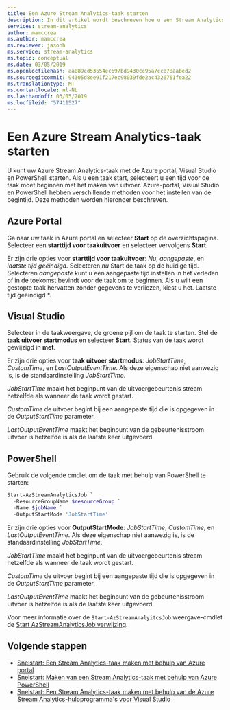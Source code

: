```yaml
---
title: Een Azure Stream Analytics-taak starten
description: In dit artikel wordt beschreven hoe u een Stream Analytics-taak starten.
services: stream-analytics
author: mamccrea
ms.author: mamccrea
ms.reviewer: jasonh
ms.service: stream-analytics
ms.topic: conceptual
ms.date: 03/05/2019
ms.openlocfilehash: aa089ed53554ec697bd9430cc95a7cce78aabed2
ms.sourcegitcommit: 94305d8ee91f217ec98039fde2ac4326761fea22
ms.translationtype: MT
ms.contentlocale: nl-NL
ms.lasthandoff: 03/05/2019
ms.locfileid: "57411527"
---
```

# <a name="how-to-start-an-azure-stream-analytics-job"></a>Een Azure Stream Analytics-taak starten

U kunt uw Azure Stream Analytics-taak met de Azure portal, Visual Studio en PowerShell starten. Als u een taak start, selecteert u een tijd voor de taak moet beginnen met het maken van uitvoer. Azure-portal, Visual Studio en PowerShell hebben verschillende methoden voor het instellen van de begintijd. Deze methoden worden hieronder beschreven.

## <a name="azure-portal"></a>Azure Portal

Ga naar uw taak in Azure portal en selecteer **Start** op de overzichtspagina. Selecteer een **starttijd voor taakuitvoer** en selecteer vervolgens **Start**.

Er zijn drie opties voor **starttijd voor taakuitvoer**: *Nu*, *aangepaste*, en *laatste tijd geëindigd*. Selecteren *nu* Start de taak op de huidige tijd. Selecteren *aangepaste* kunt u een aangepaste tijd instellen in het verleden of in de toekomst bevindt voor de taak om te beginnen. Als u wilt een gestopte taak hervatten zonder gegevens te verliezen, kiest u het. Laatste tijd geëindigd *.

## <a name="visual-studio"></a>Visual Studio

Selecteer in de taakweergave, de groene pijl om de taak te starten. Stel de **taak uitvoer startmodus** en selecteer **Start**. Status van de taak wordt gewijzigd in **met**.

Er zijn drie opties voor **taak uitvoer startmodus**: *JobStartTime*, *CustomTime*, en *LastOutputEventTime*. Als deze eigenschap niet aanwezig is, is de standaardinstelling *JobStartTime*.

*JobStartTime* maakt het beginpunt van de uitvoergebeurtenis stream hetzelfde als wanneer de taak wordt gestart.

*CustomTime* de uitvoer begint bij een aangepaste tijd die is opgegeven in de *OutputStartTime* parameter.

*LastOutputEventTime* maakt het beginpunt van de gebeurtenisstroom uitvoer is hetzelfde is als de laatste keer uitgevoerd.

## <a name="powershell"></a>PowerShell

Gebruik de volgende cmdlet om de taak met behulp van PowerShell te starten:

```powershell
Start-AzStreamAnalyticsJob `
  -ResourceGroupName $resourceGroup `
  -Name $jobName `
  -OutputStartMode 'JobStartTime'
```

Er zijn drie opties voor **OutputStartMode**: *JobStartTime*, *CustomTime*, en *LastOutputEventTime*. Als deze eigenschap niet aanwezig is, is de standaardinstelling *JobStartTime*.

*JobStartTime* maakt het beginpunt van de uitvoergebeurtenis stream hetzelfde als wanneer de taak wordt gestart.

*CustomTime* de uitvoer begint bij een aangepaste tijd die is opgegeven in de *OutputStartTime* parameter.

*LastOutputEventTime* maakt het beginpunt van de gebeurtenisstroom uitvoer is hetzelfde is als de laatste keer uitgevoerd.

Voor meer informatie over de `Start-AzStreamAnalyitcsJob` weergave-cmdlet de [Start AzStreamAnalyticsJob verwijzing](/powershell/module/az.streamanalytics/start-azstreamanalyticsjob.md).

## <a name="next-steps"></a>Volgende stappen

* [Snelstart: Een Stream Analytics-taak maken met behulp van Azure portal](stream-analytics-quick-create-portal.md)
* [Snelstart: Maken van een Stream Analytics-taak met behulp van Azure PowerShell](stream-analytics-quick-create-powershell.md)
* [Snelstart: Een Stream Analytics-taak maken met behulp van de Azure Stream Analytics-hulpprogramma's voor Visual Studio](stream-analytics-quick-create-vs.md)